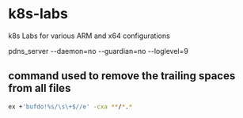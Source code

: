 # k8s-labs

k8s Labs for various ARM and x64 configurations

pdns_server --daemon=no --guardian=no --loglevel=9

## command used to remove the trailing spaces from all files

```bash
ex +'bufdo!%s/\s\+$//e' -cxa **/*.*
```
